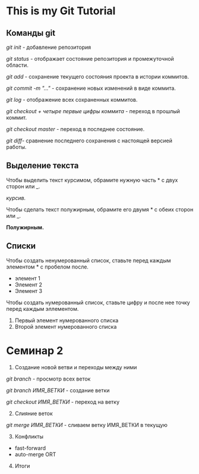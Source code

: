# This is my Git Tutorial
## Команды git

*git init* - добавление репозитория

*git status* - отображает состояние репозитория и промежуточной области.

*git add* - сохранение текущего состояния проекта в истории коммитов.

*git commit -m "..."* - сохранение новых изменений в виде коммита. 

*git log* - отображение всех сохраненных коммитов.

*git checkout + четыре первые цифры коммита* - переход в прошлый коммит.

*git checkout master* - переход в последнее состояние.

*git diff*- сравнение последнего сохранения с настоящей версией работы.

## Выделение текста
Чтобы выделить текст курсимом, обрамите нужную часть * с двух сторон или _.

*курсив.*

Чтобы сделать текст полужирным, обрамите его двумя * с обеих сторон или _.

**Полужирным.**

## Списки
Чтобы создать ненумерованный список, ставьте перед каждым элементом * с пробелом после.
* элемент 1
* Элемент 2
* Элемент 3

Чтобы создать нумерованный список, ставьте цифру и после нее точку перед каждым эллементом.
1. Первый элемент нумерованного списка
2. Второй элемент нумерованного списка

# Семинар 2

1. Создание новой ветви и переходы между ними

*git branch* - просмотр всех веток

*git branch ИМЯ_ВЕТКИ* - создание ветки

*git checkout ИМЯ_ВЕТКИ* - переход на ветку

2. Слияние веток

*git merge ИМЯ_ВЕТКИ* - сливаем ветку ИМЯ_ВЕТКИ в текущую 

3. Конфликты
* fast-forward
* auto-merge ORT
4. Итоги